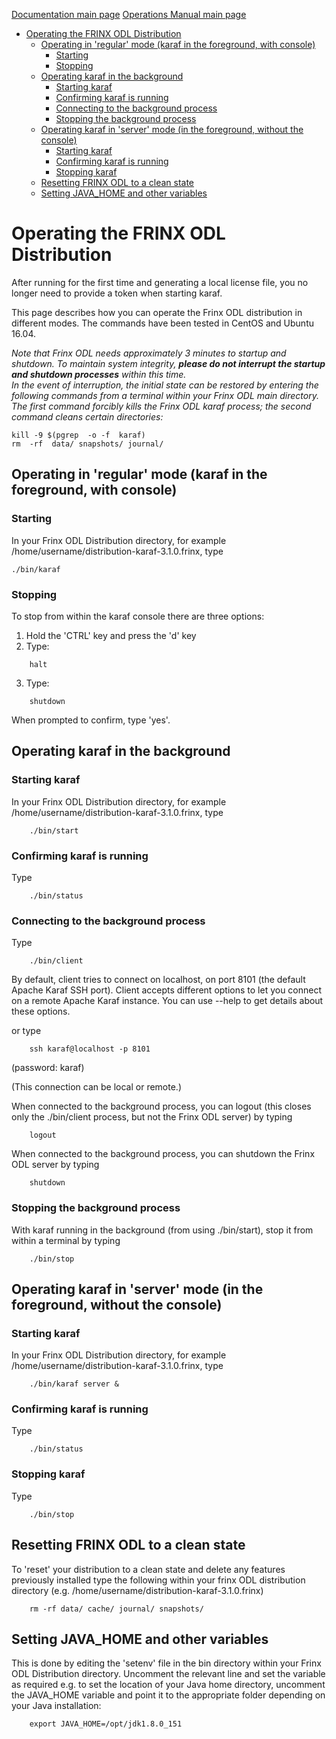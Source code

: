 [Documentation main page](https://frinxio.github.io/Frinx-docs/)
[Operations Manual main page](https://frinxio.github.io/Frinx-docs/FRINX_ODL_Distribution/Boron/operations_manual.html)

<!-- TOC -->

- [Operating the FRINX ODL Distribution](#operating-the-frinx-odl-distribution)
    - [Operating in 'regular' mode (karaf in the foreground, with console)](#operating-in-regular-mode-karaf-in-the-foreground-with-console)
        - [Starting](#starting)
        - [Stopping](#stopping)
    - [Operating karaf in the background](#operating-karaf-in-the-background)
        - [Starting karaf](#starting-karaf)
        - [Confirming karaf is running](#confirming-karaf-is-running)
        - [Connecting to the background process](#connecting-to-the-background-process)
        - [Stopping the background process](#stopping-the-background-process)
    - [Operating karaf in 'server' mode (in the foreground, without the console)](#operating-karaf-in-server-mode-in-the-foreground-without-the-console)
        - [Starting karaf](#starting-karaf-1)
        - [Confirming karaf is running](#confirming-karaf-is-running-1)
        - [Stopping karaf](#stopping-karaf)
    - [Resetting FRINX ODL to a clean state](#resetting-frinx-odl-to-a-clean-state)
    - [Setting JAVA_HOME and other variables](#setting-java_home-and-other-variables)

<!-- /TOC -->

# Operating the FRINX ODL Distribution
After running for the first time and generating a local license file, you no longer need to provide a token when starting karaf.

This page describes how you can operate the Frinx ODL distribution in different modes. The commands have been tested in CentOS and Ubuntu 16.04.

*Note that Frinx ODL needs approximately 3 minutes to startup and shutdown. To maintain system integrity, **please do not interrupt the startup and shutdown processes** within this time.*  
*In the event of interruption, the initial state can be restored by entering the following commands from a terminal within your Frinx ODL main directory. The first command forcibly kills the Frinx ODL karaf process; the second command cleans certain directories:*
 
```
kill -9 $(pgrep  -o -f  karaf)
rm  -rf  data/ snapshots/ journal/
```

## Operating in 'regular' mode (karaf in the foreground, with console)
### Starting
In your Frinx ODL Distribution directory, for example /home/username/distribution-karaf-3.1.0.frinx, type

    ./bin/karaf

### Stopping
To stop from within the karaf console there are three options:

1. Hold the 'CTRL' key and press the 'd' key
2. Type:
```
    halt
```
3. Type:
```
    shutdown
```
When prompted to confirm, type 'yes'.
## Operating karaf in the background
### Starting karaf
In your Frinx ODL Distribution directory, for example /home/username/distribution-karaf-3.1.0.frinx, type
```
    ./bin/start
```
### Confirming karaf is running
Type
```
    ./bin/status
```
### Connecting to the background process
Type
```
    ./bin/client
```
By default, client tries to connect on localhost, on port 8101 (the default Apache Karaf SSH port). Client accepts different options to let you connect on a remote Apache Karaf instance. You can use --help to get details about these options.

or type
```
    ssh karaf@localhost -p 8101
```
(password: karaf)

(This connection can be local or remote.)

When connected to the background process, you can logout (this closes only the ./bin/client process, but not the Frinx ODL server) by typing
```
    logout
```
When connected to the background process, you can shutdown the Frinx ODL server by typing  
```
    shutdown
```

### Stopping the background process
With karaf running in the background (from using ./bin/start), stop it from within a terminal by typing
```
    ./bin/stop
```

## Operating karaf in 'server' mode (in the foreground, without the console)
### Starting karaf
In your Frinx ODL Distribution directory, for example /home/username/distribution-karaf-3.1.0.frinx, type
```
    ./bin/karaf server &
```

### Confirming karaf is running
Type
```
    ./bin/status
```

### Stopping karaf
Type
```
    ./bin/stop
```

## Resetting FRINX ODL to a clean state
To 'reset' your distribution to a clean state and delete any features previously installed type the following within your frinx ODL distribution directory (e.g. /home/username/distribution-karaf-3.1.0.frinx)
```
    rm -rf data/ cache/ journal/ snapshots/
```

## Setting JAVA_HOME and other variables
This is done by editing the 'setenv' file in the bin directory within your Frinx ODL Distribution directory. Uncomment the relevant line and set the variable as required e.g. to set the location of your Java home directory, uncomment the JAVA_HOME variable and point it to the appropriate folder depending on your Java installation:
```
    export JAVA_HOME=/opt/jdk1.8.0_151
```

